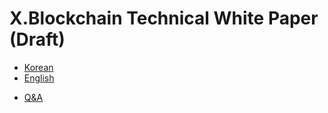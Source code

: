 # X.Blockchain Technical White Paper (Draft)
- [Korean](https://xblocksys.github.io/Documentation/WhitePaper_ko-KR)
- [English](https://xblocksys.github.io/Documentation/WhitePaper_en-US)
<p></p>

- [Q&A](http://blog.naver.com/aston_company)
